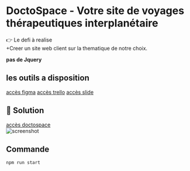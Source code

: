 # DoctoSpace - Votre site de voyages thérapeutiques interplanétaire  

👉 Le defi à realise  
+Creer un site web client sur la thematique de notre choix.

**pas de Jquery**  



## les outils a disposition    

   
[accès figma](https://www.figma.com/file/n7KMbvcr5b4YnSJH4Cv6qc/DoctoSpace, 'site figma') 
[accès trello](https://trello.com/b/m8uNAXUf/wildcode, 'site trello') 
[accès slide](https://doctospace.netlify.app, 'site doctospace') 


## 💪 Solution  
[accès doctospace](https://doctospace.netlify.app, 'site doctospace')  
![screenshot](https://i.imgur.com/yWzNY5Yl.png, 'screenshot doctospace')  

## Commande  
```npm run start```



